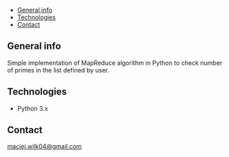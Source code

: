 * [General info](#general-info)
* [Technologies](#technologies)
* [Contact](#contact)

## General info
Simple implementation of MapReduce algorithm in Python to check number of primes in the list defined by user.

## Technologies
* Python 3.x

## Contact
maciej.wilk04@gmail.com
